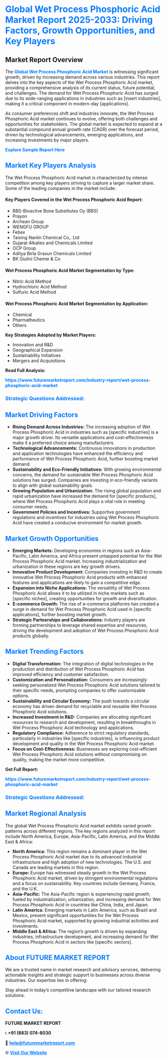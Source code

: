 <h1 style="color: #007BFF;">Global Wet Process Phosphoric Acid Market Report 2025-2033: Driving Factors, Growth Opportunities, and Key Players</h1>

<section id="overview">
<h2>Market Report Overview</h2>
<p>The <a href="https://www.futuremarketreport.com/industry-report/wet-process-phosphoric-acid-market" style="color: #007BFF; text-decoration: none;"><strong>Global Wet Process Phosphoric Acid Market</strong></a> is witnessing significant growth, driven by increasing demand across various industries. This report delves into the key aspects of the Wet Process Phosphoric Acid market, providing a comprehensive analysis of its current status, future potential, and challenges. The demand for Wet Process Phosphoric Acid has surged due to its wide-ranging applications in industries such as [insert industries], making it a critical component in modern-day [applications].</p>
<p>As consumer preferences shift and industries innovate, the Wet Process Phosphoric Acid market continues to evolve, offering both challenges and opportunities for stakeholders. The global market is expected to expand at a substantial compound annual growth rate (CAGR) over the forecast period, driven by technological advancements, emerging applications, and increasing investments by major players.</p>
</section>

<section id="overview">
<p><a href="https://www.futuremarketreport.com/request-sample/reportId=84981" style="color: #007BFF; text-decoration: none;"><strong>Explore Sample Report Here</strong></a></p>
</section>

<section id="key-players">
<h2 style="color: #007BFF;">Market Key Players Analysis</h2>
<p>The Wet Process Phosphoric Acid market is characterized by intense competition among key players striving to capture a larger market share. Some of the leading companies in the market include:</p>
<h4>Key Players Covered in the Wet Process Phosphoric Acid Report:</h4>
<ul><li>BBS-Bioactive Bone Substitutes Oy (BBS)</li><li>Prayon</li><li>Archean Group</li><li>WENGFU GROUP</li><li>Febex</li><li>Taixing Nanlin Chemical Co,. Ltd</li><li>Gujarat Alkalies and Chemicals Limited</li><li>OCP Group</li><li>Aditya Birla Grasun Chemicals Limited</li><li>BK Giulini Chemie &amp; Co</li></ul>
<h4>Wet Process Phosphoric Acid Market Segmentation by Type:</h4>
<ul><li>Nitric Acid Method</li><li>Hydrochloric Acid Method</li><li>Sulfuric Acid Method</li></ul>

<h4>Wet Process Phosphoric Acid Market Segmentation by Application:</h4>
<ul><li>Chemical</li><li>Pharmatheutics</li><li>Others</li></ul>
<p><strong>Key Strategies Adopted by Market Players:</strong></p>
<ul>
<li>Innovation and R&D</li>
<li>Geographical Expansion</li>
<li>Sustainability Initiatives</li>
<li>Mergers and Acquisitions</li>
</ul>
</section>

<section>
<p><strong>Read Full Analysis: </strong></p><a href="https://www.futuremarketreport.com/industry-report/wet-process-phosphoric-acid-market" style="color: #007BFF; text-decoration: none;"><strong>https://www.futuremarketreport.com/industry-report/wet-process-phosphoric-acid-market</strong></a>
<h3 style="color: #007BFF;">Strategic Questions Addressed:</h3>
</section>

<section id="driving-factors">
<h2 style="color: #007BFF;">Market Driving Factors</h2>
<ul>
<li><strong>Rising Demand Across Industries:</strong> The increasing adoption of Wet Process Phosphoric Acid in industries such as [specific industries] is a major growth driver. Its versatile applications and cost-effectiveness make it a preferred choice among manufacturers.</li>
<li><strong>Technological Advancements:</strong> Continuous innovations in production and application technologies have enhanced the efficiency and performance of Wet Process Phosphoric Acid, further boosting market demand.</li>
<li><strong>Sustainability and Eco-Friendly Initiatives:</strong> With growing environmental concerns, the demand for sustainable Wet Process Phosphoric Acid solutions has surged. Companies are investing in eco-friendly variants to align with global sustainability goals.</li>
<li><strong>Growing Population and Urbanization:</strong> The rising global population and rapid urbanization have increased the demand for [specific products], where Wet Process Phosphoric Acid plays a vital role in meeting consumer needs.</li>
<li><strong>Government Policies and Incentives:</strong> Supportive government regulations and incentives for industries using Wet Process Phosphoric Acid have created a conducive environment for market growth.</li>
</ul>
</section>

<section id="growth-opportunities">
<h2 style="color: #007BFF;">Market Growth Opportunities</h2>
<ul>
<li><strong>Emerging Markets:</strong> Developing economies in regions such as Asia-Pacific, Latin America, and Africa present untapped potential for the Wet Process Phosphoric Acid market. Increasing industrialization and urbanization in these regions are key growth drivers.</li>
<li><strong>Innovative Product Development:</strong> Companies investing in R&D to create innovative Wet Process Phosphoric Acid products with enhanced features and applications are likely to gain a competitive edge.</li>
<li><strong>Expansion into Niche Applications:</strong> The versatility of Wet Process Phosphoric Acid allows it to be utilized in niche markets such as [specific niches], creating opportunities for growth and diversification.</li>
<li><strong>E-commerce Growth:</strong> The rise of e-commerce platforms has created a surge in demand for Wet Process Phosphoric Acid used in [specific applications], further boosting market growth.</li>
<li><strong>Strategic Partnerships and Collaborations:</strong> Industry players are forming partnerships to leverage shared expertise and resources, driving the development and adoption of Wet Process Phosphoric Acid products globally.</li>
</ul>
</section>

<section id="trending-factors">
<h2 style="color: #007BFF;">Market Trending Factors</h2>
<ul>
<li><strong>Digital Transformation:</strong> The integration of digital technologies in the production and distribution of Wet Process Phosphoric Acid has improved efficiency and customer satisfaction.</li>
<li><strong>Customization and Personalization:</strong> Consumers are increasingly seeking personalized Wet Process Phosphoric Acid solutions tailored to their specific needs, prompting companies to offer customizable options.</li>
<li><strong>Sustainability and Circular Economy:</strong> The push towards a circular economy has driven demand for recyclable and reusable Wet Process Phosphoric Acid solutions.</li>
<li><strong>Increased Investment in R&D:</strong> Companies are allocating significant resources to research and development, resulting in breakthroughs in Wet Process Phosphoric Acid technology and applications.</li>
<li><strong>Regulatory Compliance:</strong> Adherence to strict regulatory standards, particularly in industries like [specific industries], is influencing product development and quality in the Wet Process Phosphoric Acid market.</li>
<li><strong>Focus on Cost-Effectiveness:</strong> Businesses are exploring cost-efficient Wet Process Phosphoric Acid solutions without compromising on quality, making the market more competitive.</li>
</ul>
</section>

<section>
<p><strong>Get Full Report: </strong></p><a href="https://www.futuremarketreport.com/industry-report/wet-process-phosphoric-acid-market" style="color: #007BFF; text-decoration: none;"><strong>https://www.futuremarketreport.com/industry-report/wet-process-phosphoric-acid-market</strong></a>
<h3 style="color: #007BFF;">Strategic Questions Addressed:</h3>
</section>


<section id="regional-analysis">
<h2 style="color: #007BFF;">Market Regional Analysis</h2>
<p>The global Wet Process Phosphoric Acid market exhibits varied growth patterns across different regions. The key regions analyzed in this report include North America, Europe, Asia-Pacific, Latin America, and the Middle East & Africa:</p>
<ul>
<li><strong>North America:</strong> This region remains a dominant player in the Wet Process Phosphoric Acid market due to its advanced industrial infrastructure and high adoption of new technologies. The U.S. and Canada are leading markets in this region.</li>
<li><strong>Europe:</strong> Europe has witnessed steady growth in the Wet Process Phosphoric Acid market, driven by stringent environmental regulations and a focus on sustainability. Key countries include Germany, France, and the U.K.</li>
<li><strong>Asia-Pacific:</strong> The Asia-Pacific region is experiencing rapid growth, fueled by industrialization, urbanization, and increasing demand for Wet Process Phosphoric Acid in countries like China, India, and Japan.</li>
<li><strong>Latin America:</strong> Emerging markets in Latin America, such as Brazil and Mexico, present significant opportunities for the Wet Process Phosphoric Acid market, supported by growing industrial activities and investments.</li>
<li><strong>Middle East & Africa:</strong> The region’s growth is driven by expanding industries, infrastructure development, and increasing demand for Wet Process Phosphoric Acid in sectors like [specific sectors].</li>
</ul>
</section>

<footer>
<h2 style="color: #007BFF;">About FUTURE MARKET REPORT</h2>
<p>We are a trusted name in market research and advisory services, delivering actionable insights and strategic support to businesses across diverse industries. Our expertise lies in offering:</p>

<p>Stay ahead in today’s competitive landscape with our tailored research solutions.</p>

<h2 style="color: #007BFF;">Contact Us:</h2>
<p><strong>FUTURE MARKET REPORT</strong></p>
<p>📞 <strong>+91 (883) 074-8030</strong></p>
<p>📧 <strong><a href="mailto:help@futuremarketreport.com" style="color: #007BFF;">help@futuremarketreport.com</a></strong></p>
<p>🌐 <strong><a href="https://www.futuremarketreport.com/" style="color: #007BFF;">Visit Our Website</a></strong></p>
</footer>